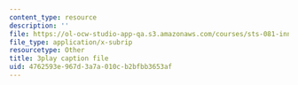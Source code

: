 ```yaml
---
content_type: resource
description: ''
file: https://ol-ocw-studio-app-qa.s3.amazonaws.com/courses/sts-081-innovation-systems-for-science-technology-energy-manufacturing-and-health-spring-2017/4762593e967d3a7a010cb2bfbb3653af_dCw-x9ZOljY.srt
file_type: application/x-subrip
resourcetype: Other
title: 3play caption file
uid: 4762593e-967d-3a7a-010c-b2bfbb3653af
---
```

